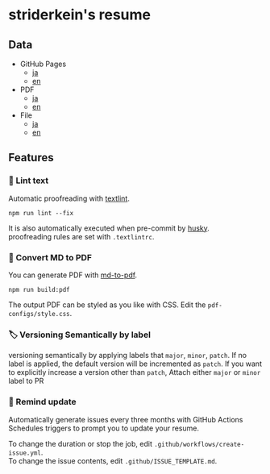 # striderkein's resume

## Data

- GitHub Pages
  - [ja](https://striderkein.github.io/Curriculum-Vitae)
  - [en](https://striderkein.github.io/Curriculum-Vitae/en)
- PDF
  - [ja](https://github.com/striderkein/Curriculum-Vitae/releases/latest/download/Curriculum-Vitae.pdf)
  - [en](https://github.com/striderkein/Curriculum-Vitae/releases/latest/download/Curriculum-Vitae-en.pdf)
- File
  - [ja](https://github.com/striderkein/Curriculum-Vitae/blob/master/docs/README.md)
  - [en](https://github.com/striderkein/Curriculum-Vitae/blob/master/docs/en/README.md)

## Features

### 💅 Lint text

Automatic proofreading with [textlint](https://github.com/textlint/textlint).

```node
npm run lint --fix
```

It is also automatically executed when pre-commit by [husky](https://github.com/typicode/husky).  
proofreading rules are set with `.textlintrc`.

### 📝 Convert MD to PDF

You can generate PDF with [md-to-pdf](https://www.npmjs.com/package/md-to-pdf).

```node
npm run build:pdf
```

The output PDF can be styled as you like with CSS. Edit the `pdf-configs/style.css`.  

### :label: Versioning Semantically by label

versioning semantically by applying labels that `major`, `minor`, `patch`.
If no label is applied, the default version will be incremented as `patch`.
If you want to explicitly increase a version other than `patch`, Attach either `major` or `minor` label to PR

### 📆 Remind update

Automatically generate issues every three months with GitHub Actions Schedules triggers to prompt you to update your resume.

To change the duration or stop the job, edit `.github/workflows/create-issue.yml`.  
To change the issue contents, edit `.github/ISSUE_TEMPLATE.md`.
